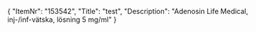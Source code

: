 {
  "ItemNr": "153542",
  "Title": "test",
  "Description": "Adenosin Life Medical, inj-/inf-vätska, lösning 5 mg/ml"
}